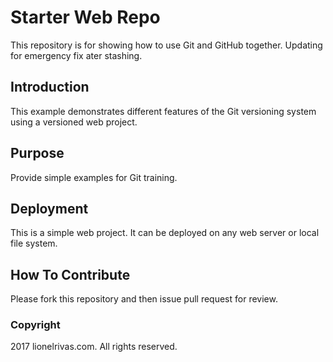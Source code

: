 # Starter Web Repo

This repository is for showing how to use Git and GitHub together.
Updating for emergency fix ater stashing. 

## Introduction

This example demonstrates different features of the Git
versioning system using a versioned web project.

## Purpose

Provide simple examples for Git training.

## Deployment

This is a simple web project. It can be deployed on any web server or local file system.

## How To Contribute

Please fork this repository and then issue pull request for review.

### Copyright 

2017 lionelrivas.com. All rights reserved. 